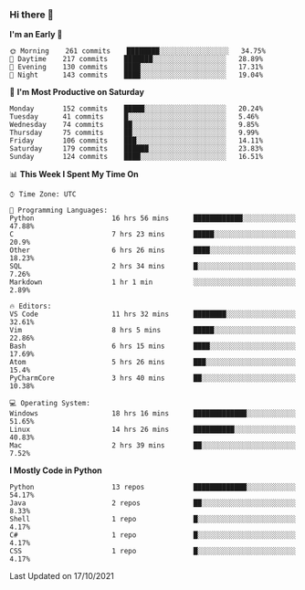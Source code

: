 ### Hi there 👋

<!--START_SECTION:waka-->
**I'm an Early 🐤** 

```text
🌞 Morning    261 commits    ████████░░░░░░░░░░░░░░░░░   34.75% 
🌆 Daytime    217 commits    ███████░░░░░░░░░░░░░░░░░░   28.89% 
🌃 Evening    130 commits    ████░░░░░░░░░░░░░░░░░░░░░   17.31% 
🌙 Night      143 commits    ████░░░░░░░░░░░░░░░░░░░░░   19.04%

```
📅 **I'm Most Productive on Saturday** 

```text
Monday       152 commits    █████░░░░░░░░░░░░░░░░░░░░   20.24% 
Tuesday      41 commits     █░░░░░░░░░░░░░░░░░░░░░░░░   5.46% 
Wednesday    74 commits     ██░░░░░░░░░░░░░░░░░░░░░░░   9.85% 
Thursday     75 commits     ██░░░░░░░░░░░░░░░░░░░░░░░   9.99% 
Friday       106 commits    ███░░░░░░░░░░░░░░░░░░░░░░   14.11% 
Saturday     179 commits    ██████░░░░░░░░░░░░░░░░░░░   23.83% 
Sunday       124 commits    ████░░░░░░░░░░░░░░░░░░░░░   16.51%

```


📊 **This Week I Spent My Time On** 

```text
⌚︎ Time Zone: UTC

💬 Programming Languages: 
Python                   16 hrs 56 mins      ████████████░░░░░░░░░░░░░   47.88% 
C                        7 hrs 23 mins       █████░░░░░░░░░░░░░░░░░░░░   20.9% 
Other                    6 hrs 26 mins       ████░░░░░░░░░░░░░░░░░░░░░   18.23% 
SQL                      2 hrs 34 mins       █░░░░░░░░░░░░░░░░░░░░░░░░   7.26% 
Markdown                 1 hr 1 min          ░░░░░░░░░░░░░░░░░░░░░░░░░   2.89%

🔥 Editors: 
VS Code                  11 hrs 32 mins      ████████░░░░░░░░░░░░░░░░░   32.61% 
Vim                      8 hrs 5 mins        █████░░░░░░░░░░░░░░░░░░░░   22.86% 
Bash                     6 hrs 15 mins       ████░░░░░░░░░░░░░░░░░░░░░   17.69% 
Atom                     5 hrs 26 mins       ███░░░░░░░░░░░░░░░░░░░░░░   15.4% 
PyCharmCore              3 hrs 40 mins       ██░░░░░░░░░░░░░░░░░░░░░░░   10.38%

💻 Operating System: 
Windows                  18 hrs 16 mins      █████████████░░░░░░░░░░░░   51.65% 
Linux                    14 hrs 26 mins      ██████████░░░░░░░░░░░░░░░   40.83% 
Mac                      2 hrs 39 mins       ██░░░░░░░░░░░░░░░░░░░░░░░   7.52%

```

**I Mostly Code in Python** 

```text
Python                   13 repos            █████████████░░░░░░░░░░░░   54.17% 
Java                     2 repos             ██░░░░░░░░░░░░░░░░░░░░░░░   8.33% 
Shell                    1 repo              █░░░░░░░░░░░░░░░░░░░░░░░░   4.17% 
C#                       1 repo              █░░░░░░░░░░░░░░░░░░░░░░░░   4.17% 
CSS                      1 repo              █░░░░░░░░░░░░░░░░░░░░░░░░   4.17%

```



 Last Updated on 17/10/2021
<!--END_SECTION:waka-->

<!--
**e1630m/e1630m** is a ✨ _special_ ✨ repository because its `README.md` (this file) appears on your GitHub profile.

Here are some ideas to get you started:

- 🔭 I’m currently working on ...
- 🌱 I’m currently learning ...
- 👯 I’m looking to collaborate on ...
- 🤔 I’m looking for help with ...
- 💬 Ask me about ...
- 📫 How to reach me: ...
- 😄 Pronouns: ...
- ⚡ Fun fact: ...
-->
